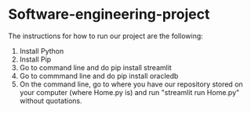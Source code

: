 # Software-engineering-project

The instructions for how to run our project are the following:

1. Install Python
2. Install Pip
3. Go to command line and do pip install streamlit
4. Go to commmand line and do pip install oracledb
5. On the command line, go to where you have our repository stored on your 
computer (where Home.py is) and run "streamlit run Home.py" without 
quotations.
